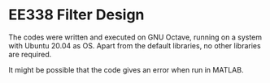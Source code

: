 # EE338 Filter Design

The codes were written and executed on GNU Octave, running on a system with Ubuntu 20.04 as OS.
Apart from the default libraries, no other libraries are required.

It might be possible that the code gives an error when run in MATLAB.
